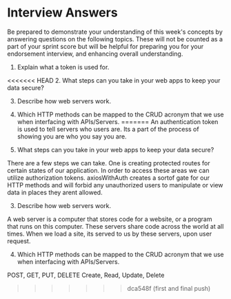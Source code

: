 # Interview Answers
Be prepared to demonstrate your understanding of this week's concepts by answering questions on the following topics. These will not be counted as a part of your sprint score but will be helpful for preparing you for your endorsement interview, and enhancing overall understanding.

1. Explain what a token is used for.

<<<<<<< HEAD
2. What steps can you take in your web apps to keep your data secure?

3. Describe how web servers work.

4. Which HTTP methods can be mapped to the CRUD acronym that we use when interfacing with APIs/Servers.
=======
An authentication token is used to tell servers who users are. Its a part of the process of showing you are who you say you are.

2. What steps can you take in your web apps to keep your data secure?

There are a few steps we can take. One is creating protected routes for certain states of our application. In order to access these areas we can utilize authorization tokens. axiosWithAuth creates a sortof gate for our HTTP methods and will forbid any unauthorized users to manipulate or view data in places they arent allowed.

3. Describe how web servers work.

A web server is a computer that stores code for a website, or a program that runs on this computer. These servers share code across the world at all times. When we load a site, its served to us by these servers, upon user request.

4. Which HTTP methods can be mapped to the CRUD acronym that we use when interfacing with APIs/Servers.

POST, GET, PUT, DELETE Create, Read, Update, Delete
>>>>>>> dca548f (first and final push)
